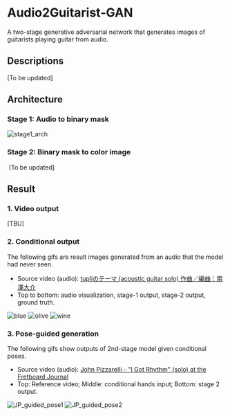 # Audio2Guitarist-GAN
A two-stage generative adversarial network that generates images of guitarists playing guitar from audio.

## Descriptions
  [To be updated]

## Architecture
### Stage 1: Audio to binary mask  
  ![stage1_arch](https://github.com/shaoanlu/Audio2Guitarist-GAN/raw/master/readme_ims/stage1_arch.jpg)
### Stage 2: Binary mask to color image
  [To be updated]
  
## Result

### 1. Video output
[TBU]

### 2. Conditional output
The following gifs are result images generated from an audio that the model had never seen. 
  - Source video (audio): [tupliのテーマ (acoustic guitar solo) 作曲／編曲：南澤大介](https://www.youtube.com/watch?v=ApbNNhVVsG8)
  - Top to bottom: audio visualization, stage-1 output, stage-2 output, ground truth.

![blue](https://www.dropbox.com/s/3atfluro1piv5dl/tupli_blue_audiovis.gif?raw=1) ![olive](https://www.dropbox.com/s/85s4pxthxp2djlp/tupli_olive_audiovis.gif?raw=1) ![wine](https://www.dropbox.com/s/6hjcq4xy4ctkd11/tupli_wine_audiovis.gif?raw=1)

### 3. Pose-guided generation
The following gifs show outputs of 2nd-stage model given conditional poses. 
  - Source video (audio): [John Pizzarelli - "I Got Rhythm" (solo) at the Fretboard Journal](https://www.youtube.com/watch?v=vVNVJGLVFCk)
  - Top: Reference video; Middle: conditional hands input; Bottom: stage 2 output.

![JP_guided_pose1](https://www.dropbox.com/s/mldgg1yg194ntcj/jp_guided_pose_hires_01.gif?raw=1) ![JP_guided_pose2](https://www.dropbox.com/s/z1m6h7oxslysvgc/jp_guided_pose_hires_02.gif?raw=1)
